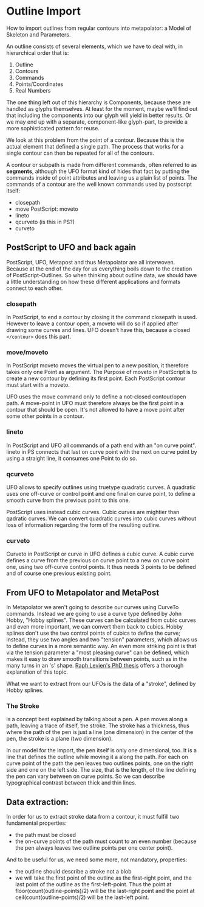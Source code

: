 # Outline Import

How to import outlines from regular contours into metapolator:
a Model of Skeleton and Parameters.

An outline consists of several elements, which we have to deal with, in
hierarchical order that is:
    
1. Outline
2. Contours
3. Commands
4. Points/Coordinates
5. Real Numbers

The one thing left out of this hierarchy is Components, because these are
handled as glyphs themselves. At least for the moment, maybe we'll find
out that including the components into our glyph will yield in better results.
Or we may end up with a separate, component-like glyph-part, to provide 
a more sophisticated pattern for reuse. 

We look at this problem from the point of a contour. Because this is the
actual element that defined a single path. The process that works for a
single contour can then be repeated for all of the contours.

A contour or subpath is made from different commands, often referred to as
**segments**, although the UFO format kind of  hides that fact by putting
the commands inside of point attributes and leaving us a plain list of points.
The commands of a contour are the well known commands used by postscript itself:

* closepath
* move PostScript: moveto
* lineto
* qcurveto (is this in PS?)
* curveto

## PostScript to UFO and back again

PostScript, UFO, Metapost and thus Metapolator are all interwoven. Because
at the end of the day for us everything boils down to the creation of
PostScript-Outlines. So when thinking about outline data, we should have
a little understanding on how these different applications and formats
connect to each other.

### closepath

In PostScript, to end a contour by closing it the command closepath is used.
However to leave a contour open, a moveto will do so if applied after
drawing some  curves and lines. UFO doesn't have this, because a closed
`</contour>` does this part. 


### move/moveto

In PostScript moveto moves the virtual pen to a new position, it therefore
takes only one Point as argument. The Purpose of moveto in PostScript is
to create a new contour by defining its first point. Each PostScript 
contour must start with a moveto.

UFO uses the move command only to define a not-closed contour/open path. 
A move-point in UFO must therefore always be the first point in a contour
that should be open.  It's not allowed to have a move point after some 
other points in a contour.
    
### lineto

In PostScript and UFO all commands of a path end with an "on curve point".
lineto in PS connects that last on curve point with the next on curve point
by using a straight line, it consumes one Point to do so.

### qcurveto

UFO allows to specify outlines using truetype quadratic curves. A quadratic
uses one off-curve or control point and one final on curve point, to define
a smooth curve from the previous point to this one.

PostScript uses instead cubic curves. Cubic curves are mightier than qadratic 
curves. We can convert quadratic curves into cubic curves without loss of 
information regarding the form of the resulting outline.

### curveto

Curveto in PostScript or curve in UFO defines a cubic curve. A cubic
curve defines a curve from the previous on curve point to a new on curve 
point one, using two off-curve control points. It thus needs 3 points to 
be defined and of course one previous existing point.
 
## From UFO to Metapolator and MetaPost

In Metapolator we aren't going to describe our curves using CurveTo commands.
Instead we are going to use a curve type defined by John Hobby, "Hobby splines".
These curves can be calculated from cubic curves and even more important,
we can convert them back to cubics. Hobby splines don't use the two control points
of cubics to define the curve; instead, they use two angles and two "tension" parameters, which
allows us to define curves in a more semantic way. An even more striking
point is that via the tension parameter a "most pleasing curve" can be defined, which makes it easy to draw smooth transitions between points, such as in the many turns in an 's' shape. [Raph Levien's PhD thesis](http://raph.levien.com/thesis/) offers a thorough explanation of this topic.

What we want to extract from our UFOs is the data of a "stroke", defined 
by Hobby splines.

### The Stroke

is a concept best explained by talking about a pen. A pen moves along a
path, leaving a trace of itself, the stroke. The stroke has a thickness,
thus where the path of the pen is just a line (one dimension) in the center 
of the pen, the stroke is a plane (two dimension).

In our model for the import, the pen itself is only one dimensional, too.
It is a line that defines the outline while moving it a along the path.
For each on curve point of the path the pen leaves two outlines points,
one on the right side and one on the left side. The size, that is the 
length, of the line defining the pen can vary between on curve points. So
we can describe typographical contrast between thick and thin lines.

## Data extraction:

In order for us to extract stroke data from a contour, it must fulfill two
fundamental properties:

* the path must be closed
* the on-curve points of the path must count to an even number (because
  the pen always leaves two outline points per one center point).

And to be useful for us, we need some more, not mandatory, properties:

* the outline should describe a stroke not a blob 
* we will take the first point of the outline as the first-right point,
  and the last point of the outline as the first-left-point. Thus the
  point at floor(count(outline-points)/2) will be the last-right point
  and the point at ceil(count(outline-points)/2) will be the last-left
  point.

